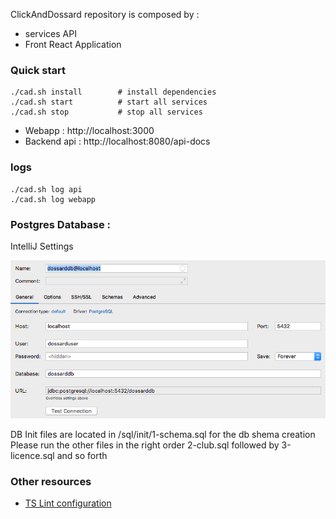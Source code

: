 ClickAndDossard repository is composed by :
- services API
- Front React Application

### Quick start

```
./cad.sh install        # install dependencies
./cad.sh start          # start all services
./cad.sh stop           # stop all services
```

- Webapp : http://localhost:3000
- Backend api : http://localhost:8080/api-docs

### logs

```
./cad.sh log api
./cad.sh log webapp
```


### Postgres Database : 

IntelliJ Settings

![IntelliJ DB Settings](documentation/img/intellij-dbsettings.png)

DB Init files are located in /sql/init/1-schema.sql for the db shema creation
Please run the other files in the right order 2-club.sql followed by 3-licence.sql and so forth

### Other resources

- [TS Lint configuration](documentation/tslint.md)

